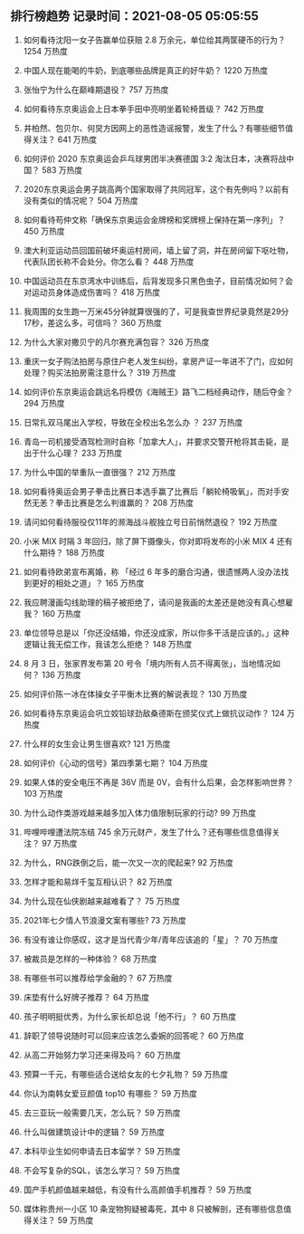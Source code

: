 
## 排行榜趋势 记录时间：2021-08-05 05:05:55
  
  1. 如何看待沈阳一女子告赢单位获赔 2.8 万余元，单位给其两筐硬币的行为？ 1254 万热度
    
  2. 中国人现在能喝的牛奶，到底哪些品牌是真正的好牛奶？ 1220 万热度
    
  3. 张怡宁为什么在巅峰期退役？ 757 万热度
    
  4. 如何看待东京奥运会上日本拳手田中亮明坐着轮椅晋级？ 742 万热度
    
  5. 井柏然、包贝尔、何炅方因网上的恶性造谣报警，发生了什么？有哪些细节值得关注？ 641 万热度
    
  6. 如何评价 2020 东京奥运会乒乓球男团半决赛德国 3:2 淘汰日本，决赛将战中国？ 583 万热度
    
  7. 2020东京奥运会男子跳高两个国家取得了共同冠军，这个有先例吗？以前有没有类似的情况呢？ 504 万热度
    
  8. 如何看待苟仲文称「确保东京奥运会金牌榜和奖牌榜上保持在第一序列」？ 450 万热度
    
  9. 澳大利亚运动员回国前破坏奥运村房间，墙上留了洞，并在房间留下呕吐物，代表队团长称不会处分。你怎么看？ 448 万热度
    
  10. 中国运动员在东京湾水中训练后，后背发现多只黑色虫子，目前情况如何？会对运动员身体造成伤害吗？ 418 万热度
    
  11. 我周围的女生跑一万米45分钟就算很强的了，可是我查世界纪录竟然是29分17秒，差这么多，可信吗？ 360 万热度
    
  12. 为什么大家对撒贝宁的凡尔赛充满包容？ 326 万热度
    
  13. 重庆一女子购法拍房与原住户老人发生纠纷，拿房产证一年进不了门，应如何处理？购买法拍房需注意什么？ 319 万热度
    
  14. 如何评价东京奥运会跳远名将模仿《海贼王》路飞二档经典动作，随后夺金？ 294 万热度
    
  15. 日常扎双马尾出入学校，导致在全校出名怎么办 ？ 237 万热度
    
  16. 青岛一司机接受酒驾检测时自称「加拿大人」，并要求交警开枪将其击毙，是出于什么心理？ 233 万热度
    
  17. 为什么中国的举重队一直很强？ 212 万热度
    
  18. 如何看待奥运会男子拳击比赛日本选手赢了比赛后「躺轮椅吸氧」，而对手安然无恙？拳击比赛是怎么判谁赢的？ 208 万热度
    
  19. 请问如何看待服役仅11年的濒海战斗舰独立号日前悄然退役？ 192 万热度
    
  20. 小米 MIX 时隔 3 年回归，除了屏下摄像头，你对即将发布的小米 MIX 4 还有什么期待？ 188 万热度
    
  21. 如何看待欧弟宣布离婚，称 「经过 6 年多的磨合沟通，很遗憾两人没办法找到更好的相处之道」？ 165 万热度
    
  22. 我应聘漫画勾线助理的稿子被拒绝了，请问是我画的太差还是她没有真心想雇我？ 160 万热度
    
  23. 单位领导总是以「你还没结婚，你还没成家，所以你多干活是应该的。」这种逻辑让我无偿工作，我该怎么拒绝？ 148 万热度
    
  24. 8 月 3 日，张家界发布第 20 号令「境内所有人员不得离张」，当地情况如何？ 136 万热度
    
  25. 如何评价陈一冰在体操女子平衡木比赛的解说表现？ 130 万热度
    
  26. 如何看待东京奥运会巩立姣铅球劲敌桑德斯在颁奖仪式上做抗议动作？ 124 万热度
    
  27. 什么样的女生会让男生很喜欢? 121 万热度
    
  28. 如何评价《心动的信号》第四季第七期？ 104 万热度
    
  29. 如果人体的安全电压不再是 36V 而是 0V，会有什么后果，会怎样影响世界？ 103 万热度
    
  30. 为什么动作类游戏越来越多加入体力值限制玩家的行动? 99 万热度
    
  31. 哔哩哔哩遭法院冻结 745 余万元财产，发生了什么？还有哪些信息值得关注？ 97 万热度
    
  32. 为什么，RNG跌倒之后，能一次又一次的爬起来? 92 万热度
    
  33. 怎样才能和易烊千玺互相认识？ 82 万热度
    
  34. 为什么现在仙侠剧越来越难看了？ 75 万热度
    
  35. 2021年七夕情人节浪漫文案有哪些? 73 万热度
    
  36. 有没有谁让你感叹，这才是当代青少年/青年应该追的「星」？ 70 万热度
    
  37. 被裁员是怎样的一种体验？ 68 万热度
    
  38. 有哪些书可以推荐给学金融的？ 67 万热度
    
  39. 床垫有什么好牌子推荐？ 64 万热度
    
  40. 孩子明明挺优秀，为什么家长却总说「他不行」？ 60 万热度
    
  41. 辞职了领导说随时可以回来应该怎么委婉的回答呢？ 60 万热度
    
  42. 从高二开始努力学习还来得及吗？ 60 万热度
    
  43. 预算一千元，有哪些适合送给女友的七夕礼物？ 59 万热度
    
  44. 你认为南韩女爱豆颜值 top10 有哪些？ 59 万热度
    
  45. 去三亚玩一般需要几天，怎么玩？ 59 万热度
    
  46. 什么叫做建筑设计中的逻辑？ 59 万热度
    
  47. 本科毕业生如何申请去日本留学？ 59 万热度
    
  48. 不会写复杂的SQL，该怎么学习？ 59 万热度
    
  49. 国产手机颜值越来越低，有没有什么高颜值手机推荐？ 59 万热度
    
  50. 媒体称贵州一小区 10 条宠物狗疑被毒死，其中 8 只被解剖，还有哪些信息值得关注？ 59 万热度
    